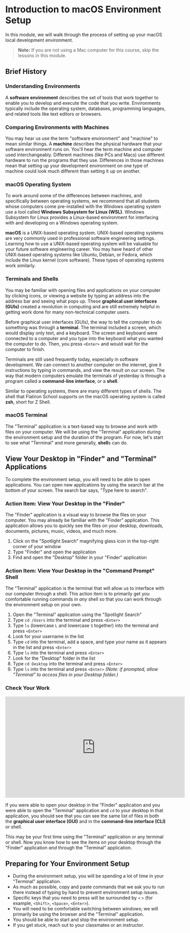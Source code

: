 # Introduction to macOS Environment Setup

In this module, we will walk through the process of setting up your macOS local
development environment.

> **Note:** If you are not using a Mac computer for this course, skip the
> lessons in this module.

## Brief History

### Understanding Environments

A **software environment** describes the set of tools that work together to
enable you to develop and execute the code that you write. Environments
typically include the operating system, databases, programming languages, and
related tools like text editors or browsers.

### Comparing Environments with Machines

You may hear us use the term "software environment" and "machine" to mean
similar things. A **machine** describes the physical hardware that your software
environment runs on. You'll hear the term machine and computer used
interchangeably. Different machines (like PCs and Macs) use different hardware
to run the programs that they use. Differences in those machines mean that
setting up your development environment on one type of machine could look much
different than setting it up on another.

### macOS Operating System

To work around some of the differences between machines, and
specifically between operating systems, we recommend that all students whose
computers come pre-installed with the Windows operating system use a tool called
**Windows Subsystem for Linux (WSL)**. Windows Subsystem for Linux provides a
Linux-based environment for interfacing with and developing on a Windows
operating system.

**macOS** is a UNIX-based operating system. UNIX-based operating systems are
very commonly used in professional software engineering settings. Learning how
to use a UNIX-based operating system will be valuable for your future software
engineering career. You may have heard of other UNIX-based operating systems
like Ubuntu, Debian, or Fedora, which include the Linux kernel (core software).
These types of operating systems work similarly.

### Terminals and Shells

You may be familiar with opening files and applications on your computer by
clicking icons, or viewing a website by typing an address into the address bar
and seeing what pops up. These **graphical user interfaces (GUIs)** created a
revolution in computing and are still extremely helpful in getting work done for
many non-technical computer users.

Before graphical user interfaces (GUIs), the way to tell the computer to do
something was through a **terminal**. The terminal included a screen, which
would display only text, and a keyboard. The screen and keyboard were connected
to a computer and you type into the keyboard what you wanted the computer to do.
Then, you press `<Enter>` and would wait for the computer to finish.

Terminals are still used frequently today, especially in software development.
We can connect to another computer on the internet, give it instructions by
typing in commands, and view the result on our screen. The way that modern
computers emulate the terminals of yesterday is through a program called a
**command-line interface**, or a **shell**.

Similar to operating systems, there are many different types of shells. The
shell that Flatiron School supports on the macOS operating system is called
**zsh**, short for Z Shell.

### macOS Terminal

The "Terminal" application is a text-based way to browse and work with files on
your computer. We will be using the "Terminal" application during the
environment setup and the duration of the program. For now, let's start to see
what "Terminal" and more generally, **shell**s can do.

## View Your Desktop in "Finder" and "Terminal" Applications

To complete the environment setup, you will need to be able to open
applications. You can open new applications by using the search bar at the
bottom of your screen. The search bar says, "Type here to search".

### Action Item: View Your Desktop in the "Finder"

The "Finder" application is a visual way to browse the files on your computer.
You may already be familiar with the "Finder" application. This application
allows you to quickly see the files on your desktop, downloads, documents,
pictures, music, videos, and much more.

1. Click on the "Spotlight Search" magnifying glass icon in the top-right corner
   of your window
2. Type "Finder" and open the application
3. Find and open the "Desktop" folder in your "Finder" application

### Action Item: View Your Desktop in the "Command Prompt" Shell

The "Terminal" application is the terminal that will allow us to interface with
our computer through a shell. This action item is to primarily get you
comfortable running commands in _any_ shell so that you can work through the
environment setup on your own.

1. Open the "Terminal" application using the "Spotlight Search"
2. Type `cd /Users` into the terminal and press `<Enter>`
3. Type `ls` (lowercase `L` and lowercase `S` together) into the terminal and
   press `<Enter>`
4. Look for your username in the list
5. Type `cd` into the terminal, add a space, and type your name as it appears in
   the list and press `<Enter>`
6. Type `ls` into the terminal and press `<Enter>`
7. Look for the "Desktop" folder in the list
8. Type `cd Desktop` into the terminal and press `<Enter>`
9. Type `ls` into the terminal and press `<Enter>` _(Note: if prompted, allow
   "Terminal" to access files in your Desktop folder.)_

### Check Your Work

<!-- TODO: replace video -->
<iframe width="560" height="315" src="https://www.youtube.com/embed/xoHO4qeo3AA" frameborder="0" allow="accelerometer; autoplay; clipboard-write; encrypted-media; gyroscope; picture-in-picture" allowfullscreen></iframe>

If you were able to open your desktop in the "Finder" application and you were
able to open the "Terminal" application and `cd` to your desktop in that
application, you should see that you can see the same list of files in both the
**graphical user interface (GUI)** and in the **command-line interface (CLI)**
or shell.

This may be your first time using the "Terminal" application or any terminal or
shell. Now you know how to see the items on your desktop through the "Finder"
application _and_ through the "Terminal" application.

## Preparing for Your Environment Setup

- During the environment setup, you will be spending a lot of time in your
  "Terminal" application.
- As much as possible, copy and paste commands that we ask you to run there
  instead of typing by hand to prevent environment setup issues.
- Specific keys that you need to press will be surrounded by `<` `>` (for
  example, `<Shift>`, `<Space>`, `<Enter>`).
- You will need to be comfortable switching between windows; we will primarily
  be using the browser and the "Terminal" application.
- You should be able to start and stop the environment setup.
- If you get stuck, reach out to your classmates or an instructor.
